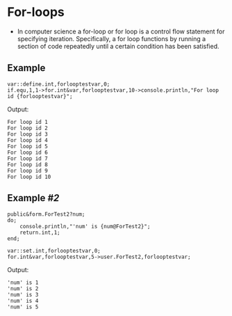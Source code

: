 # For-loops

- In computer science a for-loop or for loop is a control flow statement for specifying iteration. Specifically, a for loop functions by running a section of code repeatedly until a certain condition has been satisfied.

## Example

```pawn
var::define.int,forlooptestvar,0;
if.equ,1,1->for.int&var,forlooptestvar,10->console.println,"For loop id {forlooptestvar}";
```

Output:

```
For loop id 1
For loop id 2
For loop id 3
For loop id 4
For loop id 5
For loop id 6
For loop id 7
For loop id 8
For loop id 9
For loop id 10
```

## Example *#2*

```pawn
public&form.ForTest2?num;
do;
	console.println,"'num' is {num@ForTest2}";
	return.int,1;
end;

var::set.int,forlooptestvar,0;
for.int&var,forlooptestvar,5->user.ForTest2,forlooptestvar;
```

Output:

```
'num' is 1
'num' is 2
'num' is 3
'num' is 4
'num' is 5
```